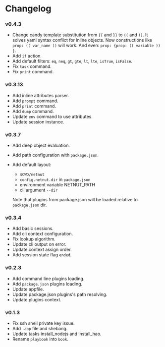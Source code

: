# Changelog

### v0.4.3
* Change candy template substitution from `{{` and `}}` to `((` and `))`. It
  solves yaml syntax conflict for inline objects. Now constructions
  like `prop: (( var_name ))` will work. And even: `prop: {prop: (( variable )) }`.
* Add `if` action.
* Add default filters: `eq`, `neq`, `gt`, `gte`, `lt`, `lte`, `isTrue`, `isFalse`.
* Fix `task` command.
* Fix `print` command.

### v0.3.13
* Add inline attributes parser.
* Add `prompt` command.
* Add `print` command.
* Add `dump` command.
* Update `env` command to use attributes.
* Update session instance.

### v0.3.7

* Add deep object evaluation.
* Add path configuration with `package.json`.
* Add default layout:
    * `$CWD/netnut`
    * `config.netnut.dir` in `package.json`
    * environment variable NETNUT_PATH
    * cli argument `--dir`

    Note that plugins from package.json will be loaded relative
    to `package.json` dir.

### v0.3.4

* Add basic sessions.
* Add cli context configuration.
* Fix lookup algorithm.
* Update cli output on error.
* Update context assign order.
* Add session state flag `ended`.

### v0.2.3

* Add command line plugins loading.
* Add `package.json` plugins loading.
* Update appfile.
* Update package.json plugins's path resolving.
* Update plugins context.


### v0.1.3

* Fix ssh shell private key issue.
* Add `.app` file and shebang.
* Update tasks install_nodejs and install_hao.
* Rename `playbook` into `book`.
